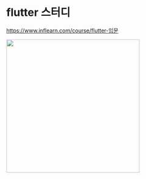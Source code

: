 # flutter 스터디

https://www.inflearn.com/course/flutter-입문

<img src="https://user-images.githubusercontent.com/6658563/139863509-e59b905f-3f20-47d5-8930-22d28260cfb0.gif" style="width:350px">
